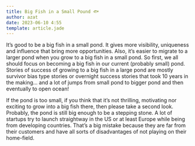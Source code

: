 ```yaml
---
title: Big Fish in a Small Pound 🐟
author: azat
date: 2023-06-10 4:55
template: article.jade
---
```


It’s good to be a big fish in a small pond. It gives more visibility, uniqueness and influence that bring more opportunities. Also, it’s easier to migrate to a larger pond when you grow to a big fish in a small pond. So first, we all should focus on becoming a big fish in our current (probably small) pond. Stories of success of growing to a big fish in a large pond are mostly survivor bias type stories or overnight success stories that took 10 years in the making… and a lot of jumps from small pond to bigger pond and then eventually to open ocean! 

If the pond is too small, if you think that it’s not thrilling, motivating nor exciting to grow into a big fish there, then please take a second look. Probably, the pond is still big enough to be a stepping stone. A lot of startups try to launch straightway in the US or at least Europe while being from developing countries. That’s a big mistake because they are far from their customers and have all sorts of disadvantages of not playing on their home-field. 
